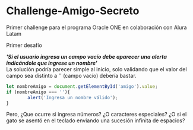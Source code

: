 # Challenge-Amigo-Secreto
Primer challenge para el programa Oracle ONE en colaboración con Alura Latam

Primer desafío

***'Si el usuario ingresa un campo vacío debe aparecer una alerta indicándole que ingrese un nombre'***  
La solución podría parecer simple al inicio, solo validando que el valor del campo sea distinto a '' (campo vacío) debería bastar.
```javascript
let nombreAmigo = document.getElementById('amigo').value;
if (nombreAmigo === ''){
        alert('Ingresa un nombre válido');
}
```
Pero, ¿Que ocurre si ingresa números? ¿O caracteres especiales? ¿O si el gato se asentó en el teclado enviando una sucesión infinita de espacios?


